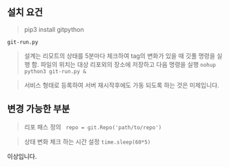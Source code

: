 ## 설치 요건
> pip3 install gitpython

`git-run.py`
> 설계는 리모트의 상태를 5분마다 체크하여 tag의 변화가 있을 때 깃풀 명령을 실행 함. 
> 파일의 위치는 대상 리포외의 장소에 저장하고 다음 명령을 실행
`nohup python3 git-run.py &`

> 서비스 형태로 등록하여 서버 재시작후에도 가동 되도록 하는 것은 미제입니다.

## 변경 가능한 부분

> 리포 패스 정의
` repo = git.Repo('path/to/repo')`

> 상태 변화 체크 하는 시간 설정
`time.sleep(60*5)`

이상입니다.